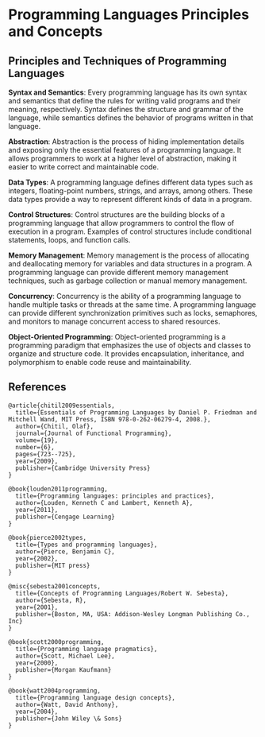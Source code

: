 # Programming Languages Principles and Concepts



## Principles and Techniques of Programming Languages

**Syntax and Semantics**: Every programming language has its own syntax and semantics that define the rules for writing valid programs and their meaning, respectively. Syntax defines the structure and grammar of the language, while semantics defines the behavior of programs written in that language.

**Abstraction**: Abstraction is the process of hiding implementation details and exposing only the essential features of a programming language. It allows programmers to work at a higher level of abstraction, making it easier to write correct and maintainable code.

**Data Types**: A programming language defines different data types such as integers, floating-point numbers, strings, and arrays, among others. These data types provide a way to represent different kinds of data in a program.

**Control Structures**: Control structures are the building blocks of a programming language that allow programmers to control the flow of execution in a program. Examples of control structures include conditional statements, loops, and function calls.

**Memory Management**: Memory management is the process of allocating and deallocating memory for variables and data structures in a program. A programming language can provide different memory management techniques, such as garbage collection or manual memory management.

**Concurrency**: Concurrency is the ability of a programming language to handle multiple tasks or threads at the same time. A programming language can provide different synchronization primitives such as locks, semaphores, and monitors to manage concurrent access to shared resources.

**Object-Oriented Programming**: Object-oriented programming is a programming paradigm that emphasizes the use of objects and classes to organize and structure code. It provides encapsulation, inheritance, and polymorphism to enable code reuse and maintainability.











## References
```
@article{chitil2009essentials,
  title={Essentials of Programming Languages by Daniel P. Friedman and Mitchell Wand, MIT Press, ISBN 978-0-262-06279-4, 2008.},
  author={Chitil, Olaf},
  journal={Journal of Functional Programming},
  volume={19},
  number={6},
  pages={723--725},
  year={2009},
  publisher={Cambridge University Press}
}

@book{louden2011programming,
  title={Programming languages: principles and practices},
  author={Louden, Kenneth C and Lambert, Kenneth A},
  year={2011},
  publisher={Cengage Learning}
}

@book{pierce2002types,
  title={Types and programming languages},
  author={Pierce, Benjamin C},
  year={2002},
  publisher={MIT press}
}

@misc{sebesta2001concepts,
  title={Concepts of Programming Languages/Robert W. Sebesta},
  author={Sebesta, R},
  year={2001},
  publisher={Boston, MA, USA: Addison-Wesley Longman Publishing Co., Inc}
}

@book{scott2000programming,
  title={Programming language pragmatics},
  author={Scott, Michael Lee},
  year={2000},
  publisher={Morgan Kaufmann}
}

@book{watt2004programming,
  title={Programming language design concepts},
  author={Watt, David Anthony},
  year={2004},
  publisher={John Wiley \& Sons}
}
```


